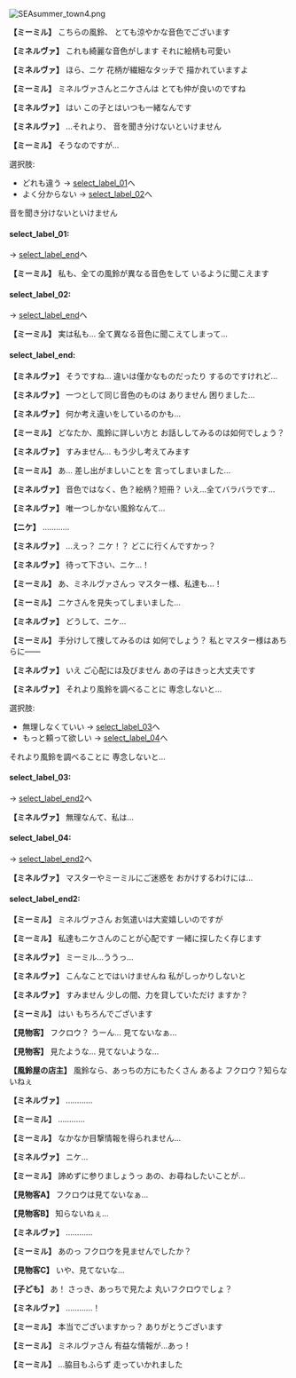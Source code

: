
![SEAsummer_town4.png](../images/backgrounds/SEAsummer_town4.png)

**【ミーミル】**
こちらの風鈴、
とても涼やかな音色でございます

**【ミネルヴァ】**
これも綺麗な音色がします
それに絵柄も可愛い

**【ミネルヴァ】**
ほら、ニケ
花柄が繊細なタッチで
描かれていますよ

**【ミーミル】**
ミネルヴァさんとニケさんは
とても仲が良いのですね

**【ミネルヴァ】**
はい
この子とはいつも一緒なんです

**【ミネルヴァ】**
…それより、
音を聞き分けないといけません

**【ミーミル】**
そうなのですが…

選択肢:
- どれも違う → [select_label_01](#select_label_01)へ
- よく分からない → [select_label_02](#select_label_02)へ

音を聞き分けないといけません

#### select_label_01:
 → [select_label_end](#select_label_end)へ

**【ミーミル】**
私も、全ての風鈴が異なる音色をして
いるように聞こえます

#### select_label_02:
 → [select_label_end](#select_label_end)へ

**【ミーミル】**
実は私も…
全て異なる音色に聞こえてしまって…

#### select_label_end:

**【ミネルヴァ】**
そうですね…
違いは僅かなものだったり
するのですけれど…

**【ミネルヴァ】**
一つとして同じ音色のものは
ありません
困りました…

**【ミネルヴァ】**
何か考え違いをしているのかも…

**【ミーミル】**
どなたか、風鈴に詳しい方と
お話ししてみるのは如何でしょう？

**【ミネルヴァ】**
すみません…
もう少し考えてみます

**【ミーミル】**
あ…
差し出がましいことを
言ってしまいました…

**【ミネルヴァ】**
音色ではなく、色？絵柄？短冊？
いえ…全てバラバラです…

**【ミネルヴァ】**
唯一つしかない風鈴なんて…

**【ニケ】**
…………

**【ミネルヴァ】**
…えっ？
ニケ！？
どこに行くんですかっ？

**【ミネルヴァ】**
待って下さい、ニケ…！

**【ミーミル】**
あ、ミネルヴァさんっ
マスター様、私達も…！

**【ミーミル】**
ニケさんを見失ってしまいました…

**【ミネルヴァ】**
どうして、ニケ…

**【ミーミル】**
手分けして捜してみるのは
如何でしょう？
私とマスター様はあちらに――

**【ミネルヴァ】**
いえ
ご心配には及びません
あの子はきっと大丈夫です

**【ミネルヴァ】**
それより風鈴を調べることに
専念しないと…

選択肢:
- 無理しなくていい → [select_label_03](#select_label_03)へ
- もっと頼って欲しい → [select_label_04](#select_label_04)へ

それより風鈴を調べることに
専念しないと…

#### select_label_03:
 → [select_label_end2](#select_label_end2)へ

**【ミネルヴァ】**
無理なんて、私は…

#### select_label_04:
 → [select_label_end2](#select_label_end2)へ

**【ミネルヴァ】**
マスターやミーミルにご迷惑を
おかけするわけには…

#### select_label_end2:

**【ミーミル】**
ミネルヴァさん
お気遣いは大変嬉しいのですが

**【ミーミル】**
私達もニケさんのことが心配です
一緒に探したく存じます

**【ミネルヴァ】**
ミーミル…ううっ…

**【ミネルヴァ】**
こんなことではいけませんね
私がしっかりしないと

**【ミネルヴァ】**
すみません
少しの間、力を貸していただけ
ますか？

**【ミーミル】**
はい
もちろんでございます

**【見物客】**
フクロウ？
うーん…
見てないなぁ…

**【見物客】**
見たような…
見てないような…

**【風鈴屋の店主】**
風鈴なら、あっちの方にもたくさん
あるよ
フクロウ？知らないねぇ

**【ミネルヴァ】**
…………

**【ミーミル】**
…………

**【ミーミル】**
なかなか目撃情報を得られません…

**【ミネルヴァ】**
ニケ…

**【ミーミル】**
諦めずに参りましょうっ
あの、お尋ねしたいことが…

**【見物客A】**
フクロウは見てないなぁ…

**【見物客B】**
知らないねぇ…

**【ミネルヴァ】**
…………

**【ミーミル】**
あのっ
フクロウを見ませんでしたか？

**【見物客C】**
いや、見てないな…

**【子ども】**
あ！
さっき、あっちで見たよ
丸いフクロウでしょ？

**【ミネルヴァ】**
…………！

**【ミーミル】**
本当でございますかっ？
ありがとうございます

**【ミーミル】**
ミネルヴァさん
有益な情報が…あっ！

**【ミーミル】**
…脇目もふらず
走っていかれました
